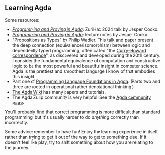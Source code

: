 ## Learning Agda

Some resources:

*   [*Programming and Proving in Agda*](https://www.youtube.com/watch?v=AVRsH_YH7XU): ZuriHac 2024 talk by Jesper Cockx.
*   [*Programming and Proving in Agda*](https://github.com/jespercockx/agda-lecture-notes/blob/master/agda.pdf): lecture notes by Jesper Cockx.
*   "Propositions as Types" by Philip Wadler.
    This [talk](https://www.youtube.com/watch?v=IOiZatlZtGU) and [paper](https://homepages.inf.ed.ac.uk/wadler/papers/propositions-as-types/propositions-as-types.pdf) present the deep connection (equivalence/isomorphism) between logic and dependently typed programming, often called "the [Curry–Howard correspondence](https://en.wikipedia.org/wiki/Curry%E2%80%93Howard_correspondence)", as discovered and developed during the 20th century.
    I consider the fundamental equivalence of computation and constructive logic to be the most powerful and beautiful insight in computer science.
    Agda is the prettiest and smoothest language I know of that embodies this insight.
*   Part one of [Programming Language Foundations in Agda](https://plfa.github.io/).
    (Parts two and three are rooted in operational rather denotational thinking.)
*   [The Agda Wiki](https://wiki.portal.chalmers.se/agda/pmwiki.php) has many papers and tutorials.
*   The Agda Zulip community is very helpful!
    See the [Agda community page](https://wiki.portal.chalmers.se/agda/Main/Community).

You'll probably find that correct programming is more difficult than standard programming, but it's usually harder to do *anything* correctly than incorrectly.

Some advice: remember to have fun!
Enjoy the learning experience in itself rather than trying to get it out of the way to get to something else.
If it doesn't feel like play, try to shift something about how you are relating to the journey.
